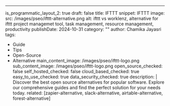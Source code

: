 ---
is_programmatic_layout_2: true
draft: false
title: IFTTT
snippet: IFTTT
image:
  src: /images/pseo/ifttt-alternative.png
  alt: ifttt vs worklenz, alternative for ifttt project managemet tool, task management, resource management, productivity
publishDate: 2024-10-31
category: ""
author: Chamika Jayasri
tags:
  - Guide
  - Tips
  - Open-Source
  - Alternative
main_content_image: /images/pseo/ifttt-logo.png
sub_content_image: /images/pseo/ifttt-logo.png
open_source_checked: false
self_hosted_checked: false
cloud_based_checked: true
easy_to_use_checked: true
data_security_checked: true
description: |
   Discover the best open source alternatives for popular software. Explore our comprehensive guides and find the perfect solution for your needs today.
related: [zapier-alternative, slack-alternative, airtable-alternative, forest-alternative]